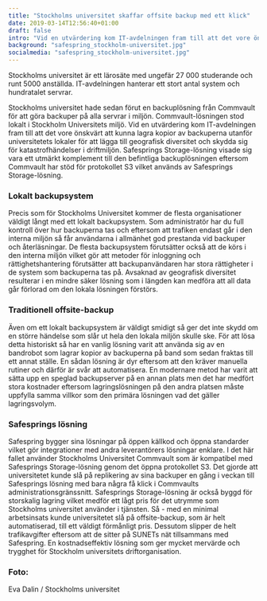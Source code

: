 ```yaml
---
title: "Stockholms universitet skaffar offsite backup med ett klick"
date: 2019-03-14T12:56:40+01:00
draft: false
intro: "Vid en utvärdering kom IT-avdelningen fram till att det vore önskvärt att kunna lagra kopior av backuperna utanför universitetets lokaler."
background: "safespring_stockholm-universitet.jpg"
socialmedia: "safespring_stockholm-universitet.jpg"
---
```


<div class="ingress"><p>Stockholms universitet är ett lärosäte med ungefär 27 000 studerande och runt 5000 anställda. IT-avdelningen hanterar ett stort antal system och hundratalet servrar.</p></div>

Stockholms universitet hade sedan förut en backuplösning från Commvault för att göra backuper på alla servrar i miljön. Commvault-lösningen stod lokalt i Stockholm Universitets miljö. Vid en utvärdering kom IT-avdelningen fram till att det vore önskvärt att kunna lagra kopior av backuperna utanför universitetets lokaler för att lägga till geografisk diversitet och skydda sig för katastrofhändelser i driftmiljön. Safesprings Storage-lösning visade sig vara ett utmärkt komplement till den befintliga backuplösningen eftersom Commvault har stöd för protokollet S3 vilket används av Safesprings Storage-lösning.

### Lokalt backupsystem
Precis som för Stockholms Universitet kommer de flesta organisationer väldigt långt med ett lokalt backupsystem. Som administratör har du full kontroll över hur backuperna tas och eftersom att trafiken endast går i den interna miljön så får användarna i allmänhet god prestanda vid backuper och återläsningar. De flesta backupsystem förutsätter också att de körs i den interna miljön vilket gör att metoder för inloggning och rättighetshantering förutsätter att backupanvändaren har stora rättigheter i de system som backuperna tas på. Avsaknad av geografisk diversitet resulterar i en mindre säker lösning som i längden kan medföra att all data går förlorad om den lokala lösningen förstörs.

### Traditionell offsite-backup
Även om ett lokalt backupsystem är väldigt smidigt så ger det inte skydd om en större händelse som slår ut hela den lokala miljön skulle ske. För att lösa detta historiskt så har en vanlig lösning varit att använda sig av en bandrobot som lagrar kopior av backuperna på band som sedan fraktas till ett annat ställe. En sådan lösning är dyr eftersom att den kräver manuella rutiner och därför är svår att automatisera. En modernare metod har varit att sätta upp en speglad backupserver på en annan plats men det har medfört stora kostnader eftersom lagringslösningen på den andra platsen måste uppfylla samma villkor som den primära lösningen vad det gäller lagringsvolym.

### Safesprings lösning
Safespring bygger sina lösningar på öppen källkod och öppna standarder vilket gör integrationer med andra leverantörers lösningar enklare. I det här fallet använder Stockholms Universitet Commvault som är kompatibel med Safesprings Storage-lösning genom det öppna protokollet S3. Det gjorde att universitetet kunde slå på replikering av sina backuper en gång i veckan till Safesprings lösning med bara några få klick i Commvaults administrationsgränssnitt. Safesprings Storage-lösning är också byggd för storskalig lagring vilket medför ett lågt pris för det utrymme som Stockholms universitet använder i tjänsten. Så - med en minimal arbetsinsats kunde universitetet slå på offsite-backup, som är helt automatiserad, till ett väldigt förmånligt pris. Dessutom slipper de helt trafikavgifter eftersom att de sitter på SUNETs nät tillsammans med Safespring. En kostnadseffektiv lösning som ger mycket mervärde och trygghet för Stockholm universitets driftorganisation.


### Foto: 
Eva Dalin / Stockholms universitet
